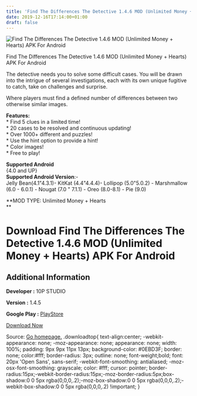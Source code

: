 ```yaml
---
title: 'Find The Differences The Detective 1.4.6 MOD (Unlimited Money + Hearts) APK For Android'
date: 2019-12-16T17:14:00+01:00
draft: false
---
```


![Find The Differences The Detective 1.4.6 MOD (Unlimited Money + Hearts) APK For Android](https://i2.wp.com/apkhome.net/wp-content/uploads/2019/12/Find-The-Differences-The-Detective-1.4.6-Unlimited-Money-Hearts.png "Find The Differences The Detective 1.4.6 MOD (Unlimited Money + Hearts) APK For Android")

  

Find The Differences The Detective 1.4.6 MOD (Unlimited Money + Hearts) APK For Android

The detective needs you to solve some difficult cases. You will be drawn into the intrigue of several investigations, each with its own unique fugitive to catch, take on challenges and surprise.

Where players must find a defined number of differences between two otherwise similar images.

**Features:**  
\* Find 5 clues in a limited time!  
\* 20 cases to be resolved and continuous updating!  
\* Over 1000+ different and puzzles!  
\* Use the hint option to provide a hint!  
\* Color images!  
\* Free to play!

**Supported Android**  
{4.0 and UP}  
**Supported Android Version**:-  
Jelly Bean(4.1"4.3.1)- KitKat (4.4"4.4.4)- Lollipop (5.0"5.0.2) - Marshmallow (6.0 - 6.0.1) - Nougat (7.0 " 7.1.1) - Oreo (8.0-8.1) - Pie (9.0)

**MOD TYPE: Unlimited Money + Hearts  
**

Download Find The Differences The Detective 1.4.6 MOD (Unlimited Money + Hearts) APK For Android
================================================================================================

Additional Information
----------------------

**Developer :** 10P STUDIO

**Version :** 1.4.5

**Google Play :** [PlayStore](https://play.google.com/store/apps/details?id=com.puzzles.game.halloweeen.one)

  

[Download Now](https://store4app.co/post/find-the-differences-the-detective-1-4-6-mod-unlimited-money-hearts-apk-for-android_1576486290)

  
Source: [Go homepage.](https://store4app.co/post/find-the-differences-the-detective-1-4-6-mod-unlimited-money-hearts-apk-for-android_1576486290) .downloadtop{ text-align:center; -webkit-appearance: none; -moz-appearance: none; appearance: none; width: 100%; padding: 9px 9px 11px 13px; background-color: #0EBD3F; border: none; color:#fff; border-radius: 3px; outline: none; font-weight;bold; font: 20px 'Open Sans', sans-serif; -webkit-font-smoothing: antialiased; -moz-osx-font-smoothing: grayscale; color: #fff; cursor: pointer; border-radius:15px;-webkit-border-radius:15px;-moz-border-radius:5px;box-shadow:0 0 5px rgba(0,0,0,.2);-moz-box-shadow:0 0 5px rgba(0,0,0,.2);-webkit-box-shadow:0 0 5px rgba(0,0,0,.2) !important; }